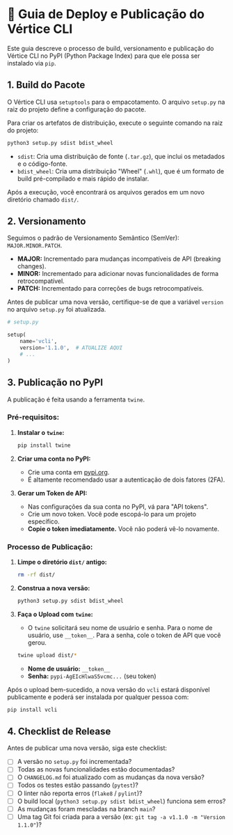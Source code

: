 
# 🚀 Guia de Deploy e Publicação do Vértice CLI

Este guia descreve o processo de build, versionamento e publicação do Vértice CLI no PyPI (Python Package Index) para que ele possa ser instalado via `pip`.

## 1. Build do Pacote

O Vértice CLI usa `setuptools` para o empacotamento. O arquivo `setup.py` na raiz do projeto define a configuração do pacote.

Para criar os artefatos de distribuição, execute o seguinte comando na raiz do projeto:

```bash
python3 setup.py sdist bdist_wheel
```

- `sdist`: Cria uma distribuição de fonte (`.tar.gz`), que inclui os metadados e o código-fonte.
- `bdist_wheel`: Cria uma distribuição "Wheel" (`.whl`), que é um formato de build pré-compilado e mais rápido de instalar.

Após a execução, você encontrará os arquivos gerados em um novo diretório chamado `dist/`.

## 2. Versionamento

Seguimos o padrão de Versionamento Semântico (SemVer): `MAJOR.MINOR.PATCH`.

- **MAJOR:** Incrementado para mudanças incompatíveis de API (breaking changes).
- **MINOR:** Incrementado para adicionar novas funcionalidades de forma retrocompatível.
- **PATCH:** Incrementado para correções de bugs retrocompatíveis.

Antes de publicar uma nova versão, certifique-se de que a variável `version` no arquivo `setup.py` foi atualizada.

```python
# setup.py

setup(
    name='vcli',
    version='1.1.0',  # ATUALIZE AQUI
    # ...
)
```

## 3. Publicação no PyPI

A publicação é feita usando a ferramenta `twine`.

### Pré-requisitos:

1.  **Instalar o `twine`:**
    ```bash
    pip install twine
    ```

2.  **Criar uma conta no PyPI:**
    - Crie uma conta em [pypi.org](https://pypi.org/).
    - É altamente recomendado usar a autenticação de dois fatores (2FA).

3.  **Gerar um Token de API:**
    - Nas configurações da sua conta no PyPI, vá para "API tokens".
    - Crie um novo token. Você pode escopá-lo para um projeto específico.
    - **Copie o token imediatamente.** Você não poderá vê-lo novamente.

### Processo de Publicação:

1.  **Limpe o diretório `dist/` antigo:**
    ```bash
    rm -rf dist/
    ```

2.  **Construa a nova versão:**
    ```bash
    python3 setup.py sdist bdist_wheel
    ```

3.  **Faça o Upload com `twine`:**
    - O `twine` solicitará seu nome de usuário e senha. Para o nome de usuário, use `__token__`. Para a senha, cole o token de API que você gerou.
    ```bash
    twine upload dist/*
    ```

    - **Nome de usuário:** `__token__`
    - **Senha:** `pypi-AgEIcHlwaS5vcmc...` (seu token)

Após o upload bem-sucedido, a nova versão do `vcli` estará disponível publicamente e poderá ser instalada por qualquer pessoa com:

```bash
pip install vcli
```

## 4. Checklist de Release

Antes de publicar uma nova versão, siga este checklist:

- [ ] A versão no `setup.py` foi incrementada?
- [ ] Todas as novas funcionalidades estão documentadas?
- [ ] O `CHANGELOG.md` foi atualizado com as mudanças da nova versão?
- [ ] Todos os testes estão passando (`pytest`)?
- [ ] O linter não reporta erros (`flake8` / `pylint`)?
- [ ] O build local (`python3 setup.py sdist bdist_wheel`) funciona sem erros?
- [ ] As mudanças foram mescladas na branch `main`?
- [ ] Uma tag Git foi criada para a versão (ex: `git tag -a v1.1.0 -m "Version 1.1.0"`)?
